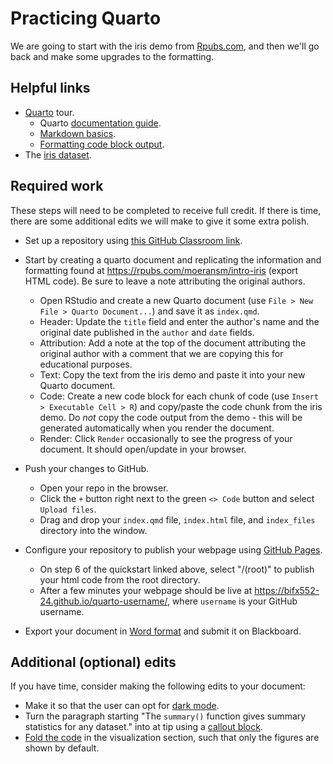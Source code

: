 # Practicing Quarto

We are going to start with the iris demo from [Rpubs.com](https://rpubs.com/moeransm/intro-iris), and then we'll go back and make some upgrades to the formatting.

## Helpful links

* [Quarto](https://quarto.org/) tour.
  * Quarto [documentation guide](https://quarto.org/docs/guide/).
  * [Markdown basics](https://quarto.org/docs/authoring/markdown-basics.html).
  * [Formatting code block output](https://quarto.org/docs/output-formats/html-code.html).
* The [iris dataset](https://rpubs.com/moeransm/intro-iris).

## Required work

These steps will need to be completed to receive full credit. If there is time, there are some additional edits we will make to give it some extra polish.

* Set up a repository using [this GitHub Classroom link]().

* Start by creating a quarto document and replicating the information and formatting found at <https://rpubs.com/moeransm/intro-iris> (export HTML code). Be sure to leave a note attributing the original authors.

  * Open RStudio and create a new Quarto document (use `File > New File > Quarto Document...`) and save it as `index.qmd`.
  * Header: Update the `title` field and enter the author's name and the original date published in the `author` and `date` fields.
  * Attribution: Add a note at the top of the document attributing the original author with a comment that we are copying this for educational purposes.
  * Text: Copy the text from the iris demo and paste it into your new Quarto document.
  * Code: Create a new code block for each chunk of code (use `Insert > Executable Cell > R`) and copy/paste the code chunk from the iris demo. Do *not* copy the code output from the demo - this will be generated automatically when you render the document.
  * Render: Click `Render` occasionally to see the progress of your document. It should open/update in your browser.

* Push your changes to GitHub.

  * Open your repo in the browser.
  * Click the `+` button right next to the green `<> Code` button and select `Upload files`.
  * Drag and drop your `index.qmd` file, `index.html` file, and `index_files` directory into the window.
  
* Configure your repository to publish your webpage using [GitHub Pages](https://docs.github.com/en/pages/quickstart).
  * On step 6 of the quickstart linked above, select "/(root)" to publish your html code from the root directory.
  * After a few minutes your webpage should be live at https://bifx552-24.github.io/quarto-username/, where `username` is your GitHub username.
  
*  Export your document in [Word format](https://quarto.org/docs/output-formats/ms-word.html) and submit it on Blackboard.

## Additional (optional) edits

If you have time, consider making the following edits to your document:

* Make it so that the user can opt for [dark mode](https://quarto.org/docs/output-formats/html-themes.html#dark-mode).
* Turn the paragraph starting "The `summary()` function gives summary statistics for any dataset." into at tip using a [callout block](https://quarto.org/docs/authoring/callouts.html).
* [Fold the code](https://quarto.org/docs/output-formats/html-code.html#folding-code) in the visualization section, such that only the figures are shown by default.
